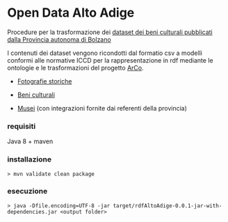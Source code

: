 
# Open Data Alto Adige
Procedure per la trasformazione dei [dataset dei beni culturali pubblicati dalla Provincia autonoma di Bolzano](https://data.civis.bz.it/it/dataset?groups=culture&q=&_groups_limit=0)

I contenuti dei dataset vengono ricondotti dal formatio csv a modelli conformi alle normative ICCD per la rappresentazione in rdf mediante le ontologie e le trasformazioni del progetto [ArCo](https://github.com/ICCD-MiBACT/ArCo).

- [Fotografie storiche](http://daten.buergernetz.bz.it/services/kksSearch/collect/lichtbild?q=*:*&fl=*&rows=999999&wt=csv "collegamento al dataset in formato csv")

- [Beni culturali](http://dati.retecivica.bz.it/services/kksSearch/collect/select?q=%28B1p_url:*%29%20AND%20%28OB_it:*%29&fl=*&rows=999999&wt=csv "collegamento al dataset in formato csv")

- [Musei](http://daten.buergernetz.bz.it/services/musport/v1/csv "collegamento al dataset in formato csv") (con integrazioni fornite dai referenti della provincia)


### requisiti
Java 8 + maven

### installazione
`> mvn validate clean package`

### esecuzione
`> java -Dfile.encoding=UTF-8 -jar target/rdfAltoAdige-0.0.1-jar-with-dependencies.jar <output folder>`


